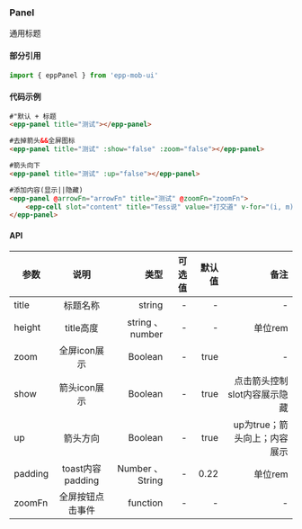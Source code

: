 ### Panel
通用标题

#### 部分引用
``` js
import { eppPanel } from 'epp-mob-ui'
```
#### 代码示例
```html
#"默认 + 标题
<epp-panel title="测试"></epp-panel>
```
```html
#去掉箭头&&全屏图标
<epp-panel title="测试" :show="false" :zoom="false"></epp-panel>
```
```html
#箭头向下
<epp-panel title="测试" :up="false"></epp-panel>
```
```html
#添加内容(显示||隐藏)
<epp-panel @arrowFn="arrowFn" title="测试" @zoomFn="zoomFn">
    <epp-cell slot="content" title="Tess说" value="打交道" v-for="(i, m) in 3" :key="m"></epp-cell>
</epp-panel>
```

#### API

| 参数        |    说明   |     类型 |         可选值            | 默认值    |  备注 |
| -----------| :-------: |  -----: | -----------------------: |  -----:  | --:  |
| title |  标题名称 |string |   -         | -      |  -   |
| height|   title高度   |  string 、number |   -                       |  - | 单位rem  |
| zoom |   全屏icon展示 |  Boolean |  -  |  true |  -  |
| show  |   箭头icon展示 | Boolean |   -     | true | 点击箭头控制slot内容展示隐藏 |
| up   |   箭头方向 |  Boolean |   -     | true  | up为true；箭头向上；内容展示 |
| padding |   toast内容padding |  Number 、 String |   -     | 0.22   | 单位rem |
| zoomFn   |   全屏按钮点击事件 | function |   -     | -  |   - |
